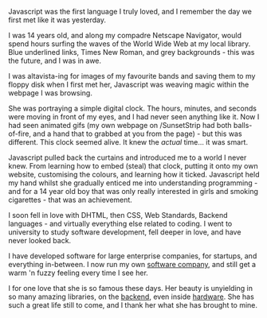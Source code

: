 Javascript was the first language I truly loved, and I remember the day we first met like it was yesterday.

I was 14 years old, and along my compadre Netscape Navigator, would spend hours surfing the waves of the World Wide Web at my local library. Blue underlined links, Times New Roman, and grey backgrounds - this was the future, and I was in awe.

I was altavista-ing for images of my favourite bands and saving them to my floppy disk when I first met her, Javascript was weaving magic within the webpage I was browsing. 

She was portraying a simple digital clock. The hours, minutes, and seconds were moving in front of my eyes, and I had never seen anything like it. Now I had seen animated gifs (my own webpage on /SunsetStrip had both balls-of-fire, and a hand that to grabbed at you from the page) - but this was different. This clock seemed alive. It knew the *actual* time... it was smart.

Javascript pulled back the curtains and introduced me to a world I never knew. From learning how to embed (steal) that clock, putting it onto my own website, customising the colours, and learning how it ticked. Javascript held my hand whilst she gradually enticed me into understanding programming - and for a 14 year old boy that was only really interested in girls and smoking cigarettes - that was an achievement.

I soon fell in love with DHTML, then CSS, Web Standards, Backend languages - and virtually everything else related to coding. I went to university to study software development, fell deeper in love, and have never looked back.

I have developed software for large enterprise companies, for startups, and everything in-between. I now run my own [software company](http://inoutput.io), and still get a warm 'n fuzzy feeling every time I see her. 

I for one love that she is so famous these days. Her beauty is unyielding in so many amazing libraries, on the [backend](http://nodejs.org/), even inside [hardware](http://tessel.io/). She has such a great life still to come, and I thank her what she has brought to mine.

